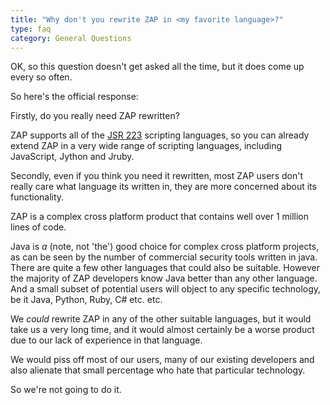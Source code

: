 ```yaml
---
title: "Why don't you rewrite ZAP in <my favorite language>?"
type: faq
category: General Questions
---
```


OK, so this question doesn't get asked all the time, but it does come up every
so often.

So here's the official response:

Firstly, do you really need ZAP rewritten?

ZAP supports all of the [JSR 223](https://www.jcp.org/en/jsr/detail?id=223)
scripting languages, so you can already extend ZAP in a very wide range of
scripting languages, including JavaScript, Jython and Jruby.

Secondly, even if you think you need it rewritten, most ZAP users don't really
care what language its written in, they are more concerned about its
functionality.

ZAP is a complex cross platform product that contains well over 1 million
lines of code.

Java is _a_ (note, not 'the') good choice for complex cross platform projects,
as can be seen by the number of commercial security tools written in java.
There are quite a few other languages that could also be suitable. However the
majority of ZAP developers know Java better than any other language. And a
small subset of potential users will object to any specific technology, be it
Java, Python, Ruby, C# etc. etc.

We _could_ rewrite ZAP in any of the other suitable languages, but it would
take us a very long time, and it would almost certainly be a worse product due
to our lack of experience in that language.

We would piss off most of our users, many of our existing developers and also
alienate that small percentage who hate that particular technology.

So we're not going to do it.
